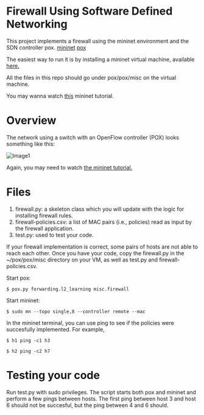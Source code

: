 # Firewall Using Software Defined Networking

This project implements a firewall using the mininet environment and the SDN controller pox. [mininet](https://github.com/mininet/mininet) [pox](https://github.com/noxrepo/pox)

The easiest way to run it is by installing a mininet virtual machine, available [here.](https://homepages.dcc.ufmg.br/~mmvieira/cc/pyretic_0.2.0.ova)

All the files in this repo should go under pox/pox/misc on the virtual machine.

You may wanna watch [this](https://www.youtube.com/watch?v=yNmv7GiHIKE) mininet tutorial.

# Overview

The network using a switch with an OpenFlow controller (POX) looks something like this:

![Image1](http://homepages.dcc.ufmg.br/~mmvieira/cc/Assignment%20Details%20_%20Coursera4_files/JgNextBvzib8PTXVvnA-4QF-D5J3GdqxIoVKvuRwo0gPhgqRppQ6DH32SdWb.png)

Again, you may need to watch [the mininet tutorial.](https://www.youtube.com/watch?v=yNmv7GiHIKE)

# Files

1. firewall.py: a skeleton class which you will update with the logic for installing firewall rules.
2. firewall-policies.csv:  a list of MAC pairs (i.e., policies) read as input by the firewall application.
3. test.py: used to test your code.

If your firewall implementation is correct, some pairs of hosts are not able to reach each other.
Once you have your code, copy the firewall.py in the ~/pox/pox/misc directory on your VM, as well as test.py and firewall-policies.csv.

Start pox:

```$ pox.py forwarding.l2_learning misc.firewall```

Start mininet:

```$ sudo mn --topo single,8 --controller remote --mac```

In the mininet terminal, you can use ping to see if the policies were succesfully implemented. For example,

```$ h1 ping -c1 h3```

```$ h2 ping -c2 h7```

# Testing your code

Run test.py with sudo privileges. The script starts both pox and mininet and perform a few pings between hosts.
The first ping between host 3 and host 6 should not be succesful, but the ping between 4 and 6 should.

